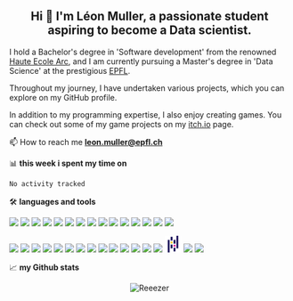 <h2 align="center">Hi 👋 I'm Léon Muller, a passionate student aspiring to become a Data scientist.</h2>

I hold a Bachelor's degree in 'Software development' from the renowned <a href="https://www.he-arc.ch">Haute Ecole Arc</a>, and I am currently pursuing a Master's degree in 'Data Science' at the prestigious <a href="https://www.epfl.ch">EPFL</a>.

Throughout my journey, I have undertaken various projects, which you can explore on my GitHub profile.

In addition to my programming expertise, I also enjoy creating games. You can check out some of my game projects on my <a href="https://reezer01.itch.io">itch.io</a> page.

📫 How to reach me **leon.muller@epfl.ch**

📊 **this week i spent my time on**

<!--START_SECTION:waka-->

```txt
No activity tracked
```

<!--END_SECTION:waka-->

🛠️ **languages and tools**

<code><img height="30" src="https://cdn.jsdelivr.net/gh/devicons/devicon/icons/python/python-original.svg"></code>
<code><img height="30" src="https://cdn.jsdelivr.net/gh/devicons/devicon/icons/java/java-original-wordmark.svg"></code>
<code><img height="30" src="https://cdn.jsdelivr.net/gh/devicons/devicon/icons/dart/dart-original.svg"></code>
<code><img height="30" src="https://cdn.jsdelivr.net/gh/devicons/devicon/icons/c/c-original.svg"></code>
<code><img height="30" src="https://cdn.jsdelivr.net/gh/devicons/devicon/icons/cplusplus/cplusplus-original.svg"></code>
<code><img height="30" src="https://cdn.jsdelivr.net/gh/devicons/devicon/icons/csharp/csharp-original.svg"></code>
<code><img height="30" src="https://cdn.jsdelivr.net/gh/devicons/devicon/icons/kotlin/kotlin-original.svg"></code>
<code><img height="30" src="https://cdn.jsdelivr.net/gh/devicons/devicon/icons/lua/lua-original-wordmark.svg"></code>
<code><img height="30" src="https://cdn.jsdelivr.net/gh/devicons/devicon/icons/php/php-original.svg"></code>
<code><img height="30" src="https://cdn.jsdelivr.net/gh/devicons/devicon/icons/scala/scala-original.svg"></code>
<code><img height="30" src="https://cdn.jsdelivr.net/gh/devicons/devicon/icons/html5/html5-original-wordmark.svg"></code>
<code><img height="30" src="https://cdn.jsdelivr.net/gh/devicons/devicon/icons/css3/css3-original-wordmark.svg"></code>
<code><img height="30" src="https://cdn.jsdelivr.net/gh/devicons/devicon/icons/javascript/javascript-original.svg"></code>
<code><img height="30" src="https://cdn.jsdelivr.net/gh/devicons/devicon/icons/bash/bash-original.svg"></code>
<code><img height="30" src="https://cdn.jsdelivr.net/gh/devicons/devicon/icons/mysql/mysql-original-wordmark.svg"></code>

<code><img height="30" src="https://cdn.jsdelivr.net/gh/devicons/devicon/icons/pytorch/pytorch-original.svg"></code>
<code><img height="30" src="https://cdn.jsdelivr.net/gh/devicons/devicon/icons/flutter/flutter-original.svg"></code>
<code><img height="30" src="https://cdn.jsdelivr.net/gh/devicons/devicon/icons/qt/qt-original.svg"></code>
<code><img height="30" src="https://cdn.jsdelivr.net/gh/devicons/devicon/icons/django/django-plain.svg"></code>
<code><img height="30" src="https://upload.wikimedia.org/wikipedia/commons/9/9a/Laravel.svg"></code>
<code><img height="30" src="https://cdn.jsdelivr.net/gh/devicons/devicon/icons/spring/spring-original.svg"></code>
<code><img height="30" src="https://cdn.jsdelivr.net/gh/devicons/devicon/icons/xamarin/xamarin-original.svg"></code>
<code><img height="30" src="https://cdn.jsdelivr.net/gh/devicons/devicon/icons/dot-net/dot-net-original-wordmark.svg"></code>
<code><img height="30" src="https://cdn.jsdelivr.net/gh/devicons/devicon/icons/android/android-original.svg"></code>
<code><img height="30" src="https://cdn.jsdelivr.net/gh/devicons/devicon/icons/unity/unity-original.svg"></code>
<code><img height="30" src="https://cdn.jsdelivr.net/gh/devicons/devicon/icons/vuejs/vuejs-original-wordmark.svg"></code>
<code><img height="30" src="https://www.vectorlogo.zone/logos/getpostman/getpostman-icon.svg"></code>
<code><img height="30" src="https://seaborn.pydata.org/_images/logo-mark-lightbg.svg"></code>
<code><img height="30" src="https://upload.wikimedia.org/wikipedia/commons/0/05/Scikit_learn_logo_small.svg"></code>
<code><img height="30" src="https://raw.githubusercontent.com/devicons/devicon/2ae2a900d2f041da66e950e4d48052658d850630/icons/pandas/pandas-original.svg"></code>
<code><img height="30" src="https://www.vectorlogo.zone/logos/opencv/opencv-icon.svg"></code>
<code><img height="30" src="https://cdn.jsdelivr.net/gh/devicons/devicon/icons/figma/figma-original.svg"></code>

📈 **my Github stats**

<p align="center"> <img src="https://github-readme-stats.vercel.app/api?username=Reeezer&show_icons=true&theme=gotham" alt="Reeezer" />
